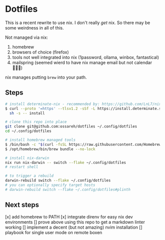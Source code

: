 # Dotfiles

This is a recent rewrite to use nix. I don't really _get_ nix. So there may be some weirdness in all of this.

Not managed via nix:

1. homebrew
2. browsers of choice (firefox)
3. tools not well integrated into nix (1password, ollama, winbox, fantastical)
4. mailspring (seemed wierd to have nix manage email but not calendar 🤷🏻‍♂️)

nix manages putting `brew` into your path.

## Steps

```sh
# install determinate-nix - recommended by: https://github.com/LnL7/nix-darwin
$ curl --proto '=https' --tlsv1.2 -sSf -L https://install.determinate.systems/nix | \
  sh -s -- install

# clone this repo into place
git clone git@github.com:ossareh/dotfiles ~/.config/dotfiles
cd ~/.config/dotfiles

# install homebrew managed tools
$ /bin/bash -c "$(curl -fsSL https://raw.githubusercontent.com/Homebrew/install/HEAD/install.sh)"
$ /opt/homebrew/bin/brew bundle --no-lock

# install nix-darwin
nix run nix-darwin -- switch --flake ~/.config/dotfiles
# restart shell

# to trigger a rebuild
darwin-rebuild switch --flake ~/.config/dotfiles
# you can optionally specify target hosts
# darwin-rebuild switch --flake ~/.config/dotfiles#plinth
```

## Next steps

[x] add homebrew to PATH
[x] integrate direnv for easy nix dev environments
[] prove above using this repo to get a markdown linter working
[] implement a decent (but not amazing) nvim installation
[] playbook for single user mode on remote boxen

